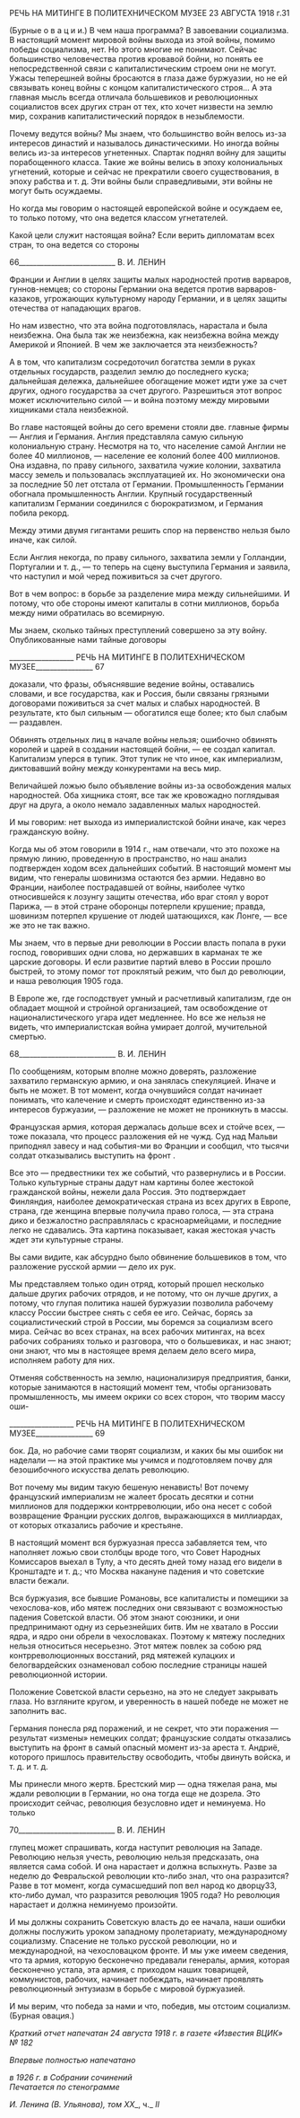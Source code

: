 РЕЧЬ НА МИТИНГЕ В ПОЛИТЕХНИЧЕСКОМ МУЗЕЕ 23 АВГУСТА 1918 г.31

(Бурные о в а ц и и.) В чем наша программа? В завоевании социализма. В на­стоящий момент мировой войны выхода из этой войны, помимо победы социализма, нет. Но этого многие не понимают. Сейчас большинство человечества против кровавой бойни, но понять ее непосредственной связи с капиталистическим строем они не могут. Ужасы теперешней войны бросаются в глаза даже буржуазии, но не ей связывать конец войны с концом капиталистического строя... А эта главная мысль всегда отличала большевиков и революционных социалистов всех других стран от тех, кто хочет низве­сти на землю мир, сохранив капиталистический порядок в незыблемости.

Почему ведутся войны? Мы знаем, что большинство войн велось из-за интересов династий и называлось династическими. Но иногда войны велись из-за интересов угне­тенных. Спартак поднял войну для защиты порабощенного класса. Такие же войны ве­лись в эпоху колониальных угнетений, которые и сейчас не прекратили своего сущест­вования, в эпоху рабства и т. д. Эти войны были справедливыми, эти войны не могут быть осуждаемы.

Но когда мы говорим о настоящей европейской войне и осуждаем ее, то только по­тому, что она ведется классом угнетателей.

Какой цели служит настоящая война? Если верить дипломатам всех стран, то она ве­дется со стороны

  

66___________________________ В. И. ЛЕНИН

Франции и Англии в целях защиты малых народностей против варваров, гуннов-немцев; со стороны Германии она ведется против варваров-казаков, угрожающих куль­турному народу Германии, и в целях защиты отечества от нападающих врагов.

Но нам известно, что эта война подготовлялась, нарастала и была неизбежна. Она была так же неизбежна, как неизбежна война между Америкой и Японией. В чем же заключается эта неизбежность?

А в том, что капитализм сосредоточил богатства земли в руках отдельных госу­дарств, разделил землю до последнего куска; дальнейшая дележка, дальнейшее обога­щение может идти уже за счет других, одного государства за счет другого. Разрешиться этот вопрос может исключительно силой — и война поэтому между мировыми хищни­ками стала неизбежной.

Во главе настоящей войны до сего времени стояли две. главные фирмы — Англия и Германия. Англия представляла самую сильную колониальную страну. Несмотря на то, что население самой Англии не более 40 миллионов, — население ее колоний более 400 миллионов. Она издавна, по праву сильного, захватила чужие колонии, захватила массу земель и пользовалась эксплуатацией их. Но экономически она за последние 50 лет отстала от Германии. Промышленность Германии обогнала промышленность Анг­лии. Крупный государственный капитализм Германии соединился с бюрократизмом, и Германия побила рекорд.

Между этими двумя гигантами решить спор на первенство нельзя было иначе, как силой.

Если Англия некогда, по праву сильного, захватила земли у Голландии, Португалии и т. д., — то теперь на сцену выступила Германия и заявила, что наступил и мой черед поживиться за счет другого.

Вот в чем вопрос: в борьбе за разделение мира между сильнейшими. И потому, что обе стороны имеют капиталы в сотни миллионов, борьба между ними обратилась во всемирную.

Мы знаем, сколько тайных преступлений совершено за эту войну. Опубликованные нами тайные договоры

  

__________________ РЕЧЬ НА МИТИНГЕ В ПОЛИТЕХНИЧЕСКОМ МУЗЕЕ________________ 67

доказали, что фразы, объяснявшие ведение войны, оставались словами, и все государ­ства, как и Россия, были связаны грязными договорами поживиться за счет малых и слабых народностей. В результате, кто был сильным — обогатился еще более; кто был слабым — раздавлен.

Обвинять отдельных лиц в начале войны нельзя; ошибочно обвинять королей и ца­рей в создании настоящей бойни, — ее создал капитал. Капитализм уперся в тупик. Этот тупик не что иное, как империализм, диктовавший войну между конкурентами на весь мир.

Величайшей ложью было объявление войны из-за освобождения малых народно­стей. Оба хищника стоят, все так же кровожадно поглядывая друг на друга, а около не­мало задавленных малых народностей.

И мы говорим: нет выхода из империалистской бойни иначе, как через гражданскую войну.

Когда мы об этом говорили в 1914 г., нам отвечали, что это похоже на прямую ли­нию, проведенную в пространство, но наш анализ подтвержден ходом всех дальнейших событий. В настоящий момент мы видим, что генералы шовинизма остаются без армии. Недавно во Франции, наиболее пострадавшей от войны, наиболее чутко относившейся к лозунгу защиты отечества, ибо враг стоял у ворот Парижа, — в этой стране оборонцы потерпели крушение; правда, шовинизм потерпел крушение от людей шатающихся, как Лонге, — все же это не так важно.

Мы знаем, что в первые дни революции в России власть попала в руки господ, гово­ривших одни слова, но державших в карманах те же царские договоры. И если развитие партий влево в России прошло быстрей, то этому помог тот проклятый режим, что был до революции, и наша революция 1905 года.

В Европе же, где господствует умный и расчетливый капитализм, где он обладает мощной и стройной организацией, там освобождение от националистического угара идет медленнее. Но все же нельзя не видеть, что империалистская война умирает дол­гой, мучительной смертью.

  

68___________________________ В. И. ЛЕНИН

По сообщениям, которым вполне можно доверять, разложение захватило герман­скую армию, и она занялась спекуляцией. Иначе и быть не может. В тот момент, когда очнувшийся солдат начинает понимать, что калечение и смерть происходят единствен­но из-за интересов буржуазии, — разложение не может не проникнуть в массы.

Французская армия, которая держалась дольше всех и стойче всех, — тоже показала, что процесс разложения ей не чужд. Суд над Мальви приподнял завесу и над события-ми во Франции и сообщил, что тысячи солдат отказывались выступить на фронт .

Все это — предвестники тех же событий, что развернулись и в России. Только куль­турные страны дадут нам картины более жестокой гражданской войны, нежели дала Россия. Это подтверждает Финляндия, наиболее демократическая страна из всех других в Европе, страна, где женщина впервые получила право голоса, — эта страна дико и безжалостно расправлялась с красноармейцами, и последние легко не сдавались. Эта картина показывает, какая жестокая участь ждет эти культурные страны.

Вы сами видите, как абсурдно было обвинение большевиков в том, что разложение русской армии — дело их рук.

Мы представляем только один отряд, который прошел несколько дальше других ра­бочих отрядов, и не потому, что он лучше других, а потому, что глупая политика нашей буржуазии позволила рабочему классу России быстрее снять с себя ее иго. Сейчас, бо­рясь за социалистический строй в России, мы боремся за социализм всего мира. Сейчас во всех странах, на всех рабочих митингах, на всех рабочих собраниях только и разго­вора, что о большевиках, и нас знают; они знают, что мы в настоящее время делаем де­ло всего мира, исполняем работу для них.

Отменяя собственность на землю, национализируя предприятия, банки, которые за­нимаются в настоящий момент тем, чтобы организовать промышленность, мы имеем окрики со всех сторон, что творим массу оши-

  

__________________ РЕЧЬ НА МИТИНГЕ В ПОЛИТЕХНИЧЕСКОМ МУЗЕЕ________________ 69

бок. Да, но рабочие сами творят социализм, и каких бы мы ошибок ни наделали — на этой практике мы учимся и подготовляем почву для безошибочного искусства делать революцию.

Вот почему мы видим такую бешеную ненависть! Вот почему французский импе­риализм не жалеет бросать десятки и сотни миллионов для поддержки контрреволю­ции, ибо она несет с собой возвращение Франции русских долгов, выражающихся в миллиардах, от которых отказались рабочие и крестьяне.

В настоящий момент вся буржуазная пресса забавляется тем, что наполняет ложью свои столбцы вроде того, что Совет Народных Комиссаров выехал в Тулу, а что десять дней тому назад его видели в Кронштадте и т. д.; что Москва накануне падения и что советские власти бежали.

Вся буржуазия, все бывшие Романовы, все капиталисты и помещики за чехослова-ков, ибо мятеж последних они связывают с возможностью падения Советской власти. Об этом знают союзники, и они предпринимают одну из серьезнейших битв. Им не хватало в России ядра, и ядро они обрели в чехословаках. Поэтому к мятежу последних нельзя относиться несерьезно. Этот мятеж повлек за собою ряд контрреволюционных восстаний, ряд мятежей кулацких и белогвардейских ознаменовал собою последние страницы нашей революционной истории.

Положение Советской власти серьезно, на это не следует закрывать глаза. Но взгля­ните кругом, и уверенность в нашей победе не может не заполнить вас.

Германия понесла ряд поражений, и не секрет, что эти поражения — результат «из­мены» немецких солдат; французские солдаты отказались выступить на фронт в самый опасный момент из-за ареста т. Андриё, которого пришлось правительству освободить, чтобы двинуть войска, и т. д. и т. д.

Мы принесли много жертв. Брестский мир — одна тяжелая рана, мы ждали револю­ции в Германии, но она тогда еще не дозрела. Это происходит сейчас, революция без­условно идет и неминуема. Но только

  

70___________________________ В. И. ЛЕНИН

глупец может спрашивать, когда наступит революция на Западе. Революцию нельзя учесть, революцию нельзя предсказать, она является сама собой. И она нарастает и должна вспыхнуть. Разве за неделю до Февральской революции кто-либо знал, что она разразится? Разве в тот момент, когда сумасшедший поп вел народ ко дворцу33, кто-либо думал, что разразится революция 1905 года? Но революция нарастает и должна неминуемо произойти.

И мы должны сохранить Советскую власть до ее начала, наши ошибки должны по­служить уроком западному пролетариату, международному социализму. Спасение не только русской революции, но и международной, на чехословацком фронте. И мы уже имеем сведения, что та армия, которую бесконечно предавали генералы, армия, которая бесконечно устала, эта армия, с приходом наших товарищей, коммунистов, рабочих, начинает побеждать, начинает проявлять революционный энтузиазм в борьбе с миро­вой буржуазией.

И мы верим, что победа за нами и что, победив, мы отстоим социализм. (Бурная овация.)

_Краткий отчет напечатан_ _24 августа 1918 г. в газете «Известия ВЦИК» № 182_

_Впервые полностью напечатано_

_в 1926 г. в Собрании сочинений                                                         Печатается по стенограмме_

_И. Ленина (В. Ульянова),_ _том_ _XX__, ч._ _II_